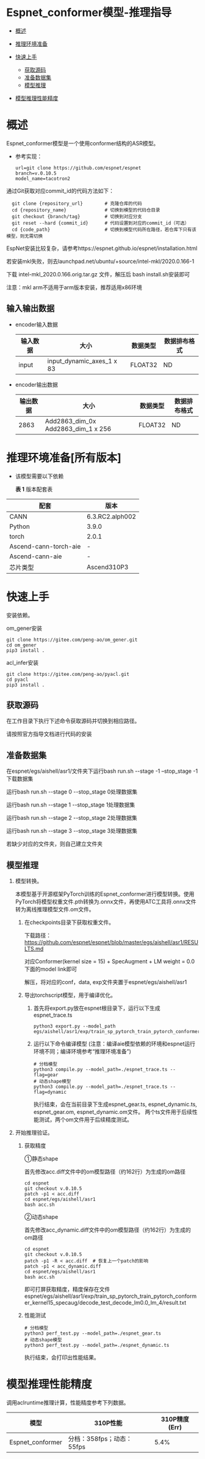 # Espnet_conformer模型-推理指导


- [概述](#ZH-CN_TOPIC_0000001172161501)

- [推理环境准备](#ZH-CN_TOPIC_0000001126281702)

- [快速上手](#ZH-CN_TOPIC_0000001126281700)

  - [获取源码](#section183221994400)
  - [准备数据集](#section183221994411)
  - [模型推理](#section741711594517)

- [模型推理性能精度](#ZH-CN_TOPIC_0000001172201573)






# 概述<a name="ZH-CN_TOPIC_0000001172161501"></a>

Espnet_conformer模型是一个使用conformer结构的ASR模型。

- 参考实现：

  ```
  url=git clone https://github.com/espnet/espnet
  branch=v.0.10.5
  model_name=tacotron2
  ```
  

通过Git获取对应commit\_id的代码方法如下：

```
  git clone {repository_url}        # 克隆仓库的代码
  cd {repository_name}              # 切换到模型的代码仓目录
  git checkout {branch/tag}         # 切换到对应分支
  git reset --hard {commit_id}      # 代码设置到对应的commit_id（可选）
  cd {code_path}                    # 切换到模型代码所在路径，若仓库下只有该模型，则无需切换
```

EspNet安装比较复杂，请参考https://espnet.github.io/espnet/installation.html

若安装mkl失败，则去launchpad.net/ubuntu/+source/intel-mkl/2020.0.166-1  

下载 intel-mkl_2020.0.166.orig.tar.gz 文件，解压后 bash install.sh安装即可

注意：mkl arm不适用于arm版本安装，推荐适用x86环境

## 输入输出数据<a name="section540883920406"></a>

- encoder输入数据

  | 输入数据 | 大小     | 数据类型 | 数据排布格式 |
  | -------- | -------- | ------------------------- | ------------ |
  | input | input_dynamic_axes_1 x 83 | FLOAT32 | ND |


- encoder输出数据

  | 输出数据 | 大小     | 数据类型 | 数据排布格式 |
  | -------- | -------- | -------- | ------------ |
  | 2863 | Add2863_dim_0x Add2863_dim_1 x 256 | FLOAT32  | ND |
  




# 推理环境准备\[所有版本\]<a name="ZH-CN_TOPIC_0000001126281702"></a>

- 该模型需要以下依赖

  **表 1**  版本配套表

| 配套                    | 版本              | 
|-----------------------|-----------------| 
| CANN                  | 6.3.RC2.alph002 | -                                                       |
| Python                | 3.9.0           |                                                           
| torch                 | 2.0.1           |
| Ascend-cann-torch-aie | -               
| Ascend-cann-aie       | -
| 芯片类型                  | Ascend310P3     | -                                                         |

# 快速上手<a name="ZH-CN_TOPIC_0000001126281700"></a>
安装依赖。

   om_gener安装

   ```
   git clone https://gitee.com/peng-ao/om_gener.git
   cd om_gener
   pip3 install .
   ```

   acl_infer安装

   ```
  git clone https://gitee.com/peng-ao/pyacl.git
  cd pyacl
  pip3 install .
   ```

## 获取源码<a name="section183221994400"></a>

在工作目录下执行下述命令获取源码并切换到相应路径。

请按照官方指导文档进行代码的安装

## 准备数据集<a name="section183221994411"></a>

在espnet/egs/aishell/asr1/文件夹下运行bash run.sh --stage -1 –stop_stage -1下载数据集

运行bash run.sh --stage 0 --stop_stage 0处理数据集

运行bash run.sh --stage 1 --stop_stage 1处理数据集

运行bash run.sh --stage 2 --stop_stage 2处理数据集

运行bash run.sh --stage 3 --stop_stage 3处理数据集

若缺少对应的文件夹，则自己建立文件夹

## 模型推理<a name="section741711594517"></a>

1. 模型转换。

   本模型基于开源框架PyTorch训练的Espnet_conformer进行模型转换。使用PyTorch将模型权重文件.pth转换为.onnx文件，再使用ATC工具将.onnx文件转为离线推理模型文件.om文件。

    1. 在checkpoints目录下获取权重文件。

        下载路径：https://github.com/espnet/espnet/blob/master/egs/aishell/asr1/RESULTS.md
        
        对应Conformer(kernel size = 15) + SpecAugment + LM weight = 0.0下面的model link即可
        
        解压，将对应的conf，data, exp文件夹置于espnet/egs/aishell/asr1
        
   2. 导出torchscript模型，用于编译优化。

      1. 首先将export.py放在espnet根目录下，运行以下生成espnet_trace.ts
         ```
         python3 export.py --model_path egs/aishell/asr1/exp/train_sp_pytorch_train_pytorch_conformer_kernel15_specaug/results/model.last10.avg.best
         ```
      2. 运行以下命令编译模型 (注意：编译aie模型依赖的环境和espnet运行环境不同；编译环境参考“推理环境准备”)
         ```shell
         # 分档模型
         python3 compile.py --model_path=./espnet_trace.ts --flag=gear
         # 动态shape模型
         python3 compile.py --model_path=./espnet_trace.ts --flag=dynamic
         ```
         执行结束，会在当前目录下生成espnet_gear.ts, espnet_dynamic.ts, espnet_gear.om, espnet_dynamic.om文件。
         两个ts文件用于后续性能测试，两个om文件用于后续精度测试。

2. 开始推理验证。

   1. 获取精度

      ①静态shape

      首先修改acc.diff文件中的om模型路径（约162行）为生成的om路径

      ```shell
      cd espnet
      git checkout v.0.10.5
      patch -p1 < acc.diff
      cd espnet/egs/aishell/asr1
      bash acc.sh
      ```

      ②动态shape

      首先修改acc_dynamic.diff文件中的om模型路径（约162行）为生成的om路径

      ```shell
      cd espnet
      git checkout v.0.10.5
      patch -p1 -R < acc.diff  # 恢复上一个patch的影响
      patch -p1 < acc_dynamic.diff
      cd espnet/egs/aishell/asr1
      bash acc.sh
      ```

      即可打屏获取精度，精度保存在文件espnet/egs/aishell/asr1/exp/train_sp_pytorch_train_pytorch_conformer_kernel15_specaug/decode_test_decode_lm0.0_lm_4/result.txt

   2. 性能测试
      ```shell
      # 分档模型
      python3 perf_test.py --model_path=./espnet_gear.ts
      # 动态shape模型
      python3 perf_test.py --model_path=./espnet_dynamic.ts
      ```
      执行结束，会打印出性能结果。


# 模型推理性能精度<a name="ZH-CN_TOPIC_0000001172201573"></a>

调用aclruntime推理计算，性能精度参考下列数据。

| 模型              | 310P性能             | 310P精度(Err) |
|-----------------|--------------------|-------------|
| Espnet_conformer | 分档：358fps；动态：55fps | 5.4%        |

